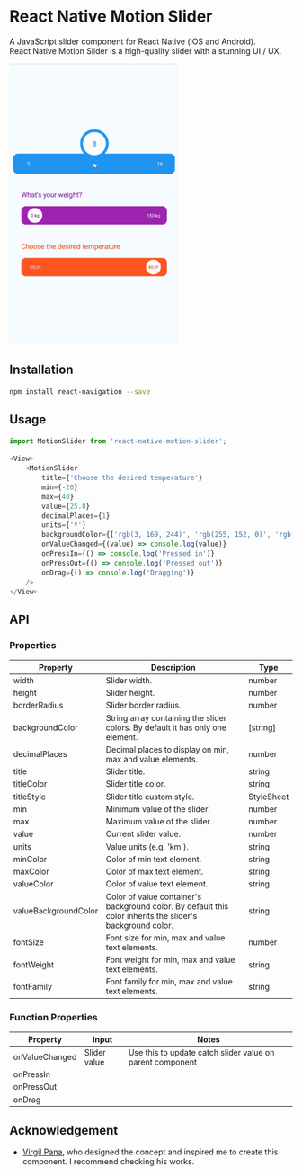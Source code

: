 # React Native Motion Slider

A JavaScript slider component for React Native (iOS and Android).  
React Native Motion Slider is a high-quality slider with a stunning UI / UX.

![Alt Text](./demo.gif)
  
## Installation

```bash
npm install react-navigation --save
```


## Usage

```javascript
import MotionSlider from 'react-native-motion-slider';
```

```javascript
<View>
    <MotionSlider
    	title={'Choose the desired temperature'} 
        min={-20} 
        max={40}
        value={25.8} 
        decimalPlaces={1}
        units={'º'}
        backgroundColor={['rgb(3, 169, 244)', 'rgb(255, 152, 0)', 'rgb(255, 87, 34)']}
        onValueChanged={(value) => console.log(value)}
        onPressIn={() => console.log('Pressed in')}
        onPressOut={() => console.log('Pressed out')}
        onDrag={() => console.log('Dragging')}
    />
</View>
```

## API
### Properties

| **Property**          | **Description**                                                  | **Type** |
|-----------------------|------------------------------------------------------------------|----------|
| width                 | Slider width.                                                    | number   | 
| height                | Slider height.                                                   | number   |
| borderRadius          | Slider border radius. | number |
| backgroundColor       | String array containing the slider colors. By default it has only one element. | [string] |
| decimalPlaces         | Decimal places to display on min, max and value elements. | number |
| title                 | Slider title. | string |
| titleColor            | Slider title color. | string |
| titleStyle            | Slider title custom style. | StyleSheet |
| min                   | Minimum value of the slider. | number |
| max                   | Maximum value of the slider. | number |
| value                 | Current slider value. | number |
| units                 | Value units (e.g. 'km'). | string |
| minColor              | Color of min text element. | string |
| maxColor              | Color of max text element. | string |
| valueColor            | Color of value text element. | string |
| valueBackgroundColor  | Color of value container's background color. By default this color inherits the slider's background color. | string |
| fontSize              | Font size for min, max and value text elements. | number |
| fontWeight            | Font weight for min, max and value text elements. | string |
| fontFamily            | Font family for min, max and value text elements. | string | 

### Function Properties

| **Property**          | **Input**    | Notes                                                     |
|-----------------------|--------------|-----------------------------------------------------------|
| onValueChanged        | Slider value | Use this to update catch slider value on parent component |
| onPressIn             |              |                                                           |
| onPressOut            |              |                                                           |
| onDrag                |              |                                                           |

## Acknowledgement

*  [Virgil Pana](https://dribbble.com/shots/3868232-ios-Fluid-Slider-ui-ux), who designed the concept and inspired me to create this component. I recommend checking his works.  
  
